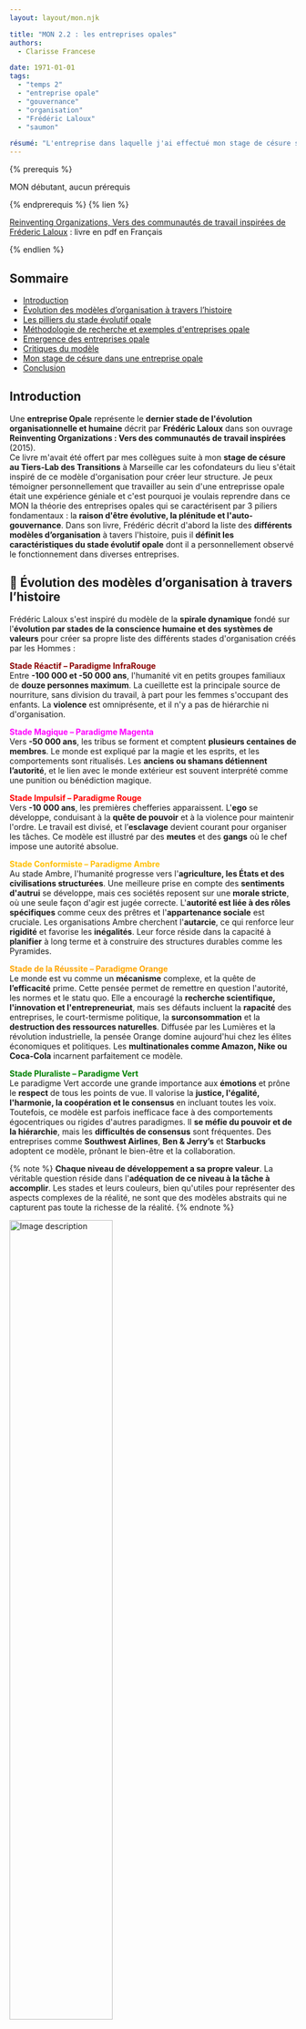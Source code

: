 ```yaml
---
layout: layout/mon.njk

title: "MON 2.2 : les entreprises opales"
authors:
  - Clarisse Francese

date: 1971-01-01
tags: 
  - "temps 2"
  - "entreprise opale"
  - "gouvernance"
  - "organisation"
  - "Frédéric Laloux"
  - "saumon"

résumé: "L'entreprise dans laquelle j'ai effectué mon stage de césure s'est fortement inspirée du modèle d'organisation opale de Frédéric Laloux pour établir ses modalités d'organisation. J'ai ainsi lu son livre (Reinventing Organizations, Vers des communautés de travail inspirées) et j'ai adoré ce modèle au point de vouloir en faire un résumé ici !"
---
```


{% prerequis %}

MON débutant, aucun prérequis

{% endprerequis %}
{% lien %}

[Reinventing Organizations, Vers des communautés de travail inspirées de Fréderic Laloux](https://media.electre-ng.com/extraits/extrait-id/bfb3a40fc45066f85e8632858a65ca7c2bf202e4c3c721909da6befb299a1551.pdf) : livre en pdf en Français

{% endlien %}

## Sommaire

- [Introduction](#def)
- [Évolution des modèles d’organisation à travers l’histoire](#ev)
- [Les pilliers du stade évolutif opale](#op)
- [Méthodologie de recherche et exemples d'entreprises opale](#exemple)
- [Emergence des entreprises opale](#emer)
- [Critiques du modèle](#cri)
- [Mon stage de césure dans une entreprise opale](#tlt)
- [Conclusion](#ccl)

<h2 id=def> Introduction</h2>

Une **entreprise Opale** représente le **dernier stade de l'évolution organisationnelle et humaine** décrit par **Frédéric Laloux** dans son ouvrage **Reinventing Organizations : Vers des communautés de travail inspirées** (2015).  
Ce livre m'avait été offert par mes collègues suite à mon **stage de césure au Tiers-Lab des Transitions** à Marseille car les cofondateurs du lieu s'était inspiré de ce modèle d'organisation pour créer leur structure. Je peux témoigner personnellement que travailler au sein d'une entreprisse opale était une expérience géniale et c'est pourquoi je voulais reprendre dans ce MON la théorie des entreprises opales qui se caractérisent par 3 piliers fondamentaux : la **raison d'être évolutive, la plénitude et l'auto-gouvernance**. Dans son livre, Frédéric décrit d'abord la liste des **différents modèles d’organisation** à tavers l'histoire, puis il **définit les caractéristiques du stade évolutif opale** dont il a personnellement observé le fonctionnement dans diverses entreprises.

<h2 id=ev> 📅 Évolution des modèles d’organisation à travers l’histoire</h2>

Frédéric Laloux s'est inspiré du modèle de la **spirale dynamique** fondé sur l'**évolution par stades de la conscience humaine et des systèmes de valeurs** pour créer sa propre liste des différents stades d'organisation créés par les Hommes :

<b style="color: #8B0000;">Stade Réactif – Paradigme InfraRouge</b>  
Entre **-100 000 et -50 000 ans**, l'humanité vit en petits groupes familiaux de **douze personnes maximum**. La cueillette est la principale source de nourriture, sans division du travail, à part pour les femmes s'occupant des enfants. La **violence** est omniprésente, et il n'y a pas de hiérarchie ni d'organisation.

<b style="color: magenta;">Stade Magique – Paradigme Magenta</b>  
Vers **-50 000 ans**, les tribus se forment et comptent **plusieurs centaines de membres**. Le monde est expliqué par la magie et les esprits, et les comportements sont ritualisés. Les **anciens ou shamans détiennent l’autorité**, et le lien avec le monde extérieur est souvent interprété comme une punition ou bénédiction magique.

<b style="color: red;">Stade Impulsif – Paradigme Rouge</b>  
Vers **-10 000 ans**, les premières chefferies apparaissent. L'**ego** se développe, conduisant à la **quête de pouvoir** et à la violence pour maintenir l'ordre. Le travail est divisé, et l’**esclavage** devient courant pour organiser les tâches. Ce modèle est illustré par des **meutes** et des **gangs** où le chef impose une autorité absolue.

<b style="color: #FFBF00;">Stade Conformiste – Paradigme Ambre</b>  
Au stade Ambre, l'humanité progresse vers l'**agriculture, les États et des civilisations structurées**. Une meilleure prise en compte des **sentiments d'autrui** se développe, mais ces sociétés reposent sur une **morale stricte**, où une seule façon d'agir est jugée correcte. L'**autorité est liée à des rôles spécifiques** comme ceux des prêtres et l'**appartenance sociale** est cruciale. Les organisations Ambre cherchent l'**autarcie**, ce qui renforce leur **rigidité** et favorise les **inégalités**. Leur force réside dans la capacité à **planifier** à long terme et à construire des structures durables comme les Pyramides.

<b style="color: orange;">Stade de la Réussite – Paradigme Orange</b>  
Le monde est vu comme un **mécanisme** complexe, et la quête de **l’efficacité** prime. Cette pensée permet de remettre en question l'autorité, les normes et le statu quo. Elle a encouragé la **recherche scientifique, l'innovation et l'entrepreneuriat**, mais ses défauts incluent la **rapacité** des entreprises, le court-termisme politique, la **surconsommation** et la **destruction des ressources naturelles**. Diffusée par les Lumières et la révolution industrielle, la pensée Orange domine aujourd'hui chez les élites économiques et politiques. Les **multinationales comme Amazon, Nike ou Coca-Cola** incarnent parfaitement ce modèle.

<b style="color: green;">Stade Pluraliste – Paradigme Vert</b>  
Le paradigme Vert accorde une grande importance aux **émotions** et prône le **respect** de tous les points de vue. Il valorise la **justice, l'égalité, l'harmonie, la coopération et le consensus** en incluant toutes les voix. Toutefois, ce modèle est parfois inefficace face à des comportements égocentriques ou rigides d'autres paradigmes. Il **se méfie du pouvoir et de la hiérarchie**, mais les **difficultés de consensus** sont fréquentes. Des entreprises comme **Southwest Airlines**, **Ben & Jerry’s** et **Starbucks** adoptent ce modèle, prônant le bien-être et la collaboration.

{% note %}
**Chaque niveau de développement a sa propre valeur**. La véritable question réside dans l'**adéquation de ce niveau à la tâche à accomplir**. Les stades et leurs couleurs, bien qu'utiles pour représenter des aspects complexes de la réalité, ne sont que des modèles abstraits qui ne capturent pas toute la richesse de la réalité.
{% endnote %}

<img src="frise paradigme.webp" width="60%" alt="Image description">
<div align="center">
    Schéma issu du livre Reinventing Organizations : Vers des communautés de travail inspirées de Frédéric Laloux
</div>

Cette frise révèle une réalité fascinante : **jamais auparavant autant de personnes n’ont vécu dans des paradigmes aussi variés simultanément** ! Des structures Rouges, Ambres, Oranges et Vertes coexistent dans une même ville, chacune fonctionnant selon ses propres principes et valeurs. Les **systèmes de rémunération** de chaque entreprise illustrent bien la diversité des paradigmes :

- Un **patron qui modifie les salaires** à sa guise incarne le modèle <b style="color: red;">Impulsif Rouge</b> . 
- Des **salaires fixes, basés sur la hiérarchie ou les diplômes**, reflètent le <b style="color: #FFBF00;">Conformiste Ambre</b>.  
- L’attribution de **primes individuelles liées à des objectifs** traduit la logique de la <b style="color: orange;">Réussite Orange</b> .  
- Enfin, des **primes d’équipe** mettent en avant la coopération reflètentent le modèle <b style="color: green;">Pluraliste Vert</b> .  

{% details "Tableau récapitulatif des différents modèles d’organisation (issu du livre)" %}

| Organisation   | Exemples actuels  | Révolutions clés  | Métaphore   |
|-------------|-------------|-------------|-------------|
| <b style="color: red;">Impulsif Rouge</b> :  Le chef exerce son pouvoir sans relâche afin de garder ses troupes dans le rang. La peur est le ciment de l’organisation. Grande réactivité, court- termisme. Adaptées aux environnements chaotiques.   | Mafia ; Gangs des rues ; Milices tribales   | Division du travail + Autorité    | Une meute de loups    |
| <b style="color: #FFBF00;">Conformiste Ambre</b> Rôles très définis au sein d’une pyramide hiérarchique. Autorité et contrôle descendants. Valorisation de la stabilité, garantie par des processus rigoureux. Le futur est la répétition du passé.    |  L’Église catholique ; Organisations	militaires ; La	plupart	des	organismes gouvernementaux ; Écoles publiques   |   Rôles officiels + Processus | Une armée    |
| <b style="color: orange;">Réussite Orange</b> L’objectif est de battre les concurrents, de faire de la croissance et du profit. L’innovation est la solution pour rester en tête. Management par objectifs.    | 	Groupes	multinationaux   |   Innovation + Responsabilité + Méritocratie  | Une mécanique   |
| <b style="color: green;">Pluraliste Vert</b>  Au sein de la pyramide hiérarchique classique, l’accent est mis sur la culture et l’autonomie afin d’obtenir des salariés une motivation extraordinaire.    | Entreprises centrées sur une culture (Southwest Airlines, Ben & Jerry’s, Starbucks etc.)   | Autonomisation + Culture centrée sur les valeurs + Prise en compte des parties prenantes  | Une famille   |
| **Evolutif opale**  | **?**   | **?** | **?**  |
{% enddetails %}

<h2 id=op> 📖 Les pilliers du stade évolutif opale</h2>

Maintenant que nous avons exploré les modèles organisationnels précédents, tournons-nous vers le prochain stade de l’évolution humaine, que **Frédéric Laloux** désigne sous le nom de **stade Évolutif Opale**. Ce stade correspond à ce que **Maslow** décrit comme "**l’accomplissement de soi**" dans sa célèbre pyramide des besoins.

À ce niveau, nous prenons du recul par rapport à nos peurs et désirs, qui orientent souvent nos vies. En nous **détachant de notre ego**, nous accédons à des aspects plus profonds et sages de nous-mêmes. Les décisions ne sont plus prises en fonction de critères extérieurs, mais sur la base de ce qui résonne intérieurement. La question devient : **est-ce aligné avec mes valeurs ? Est-ce que cela contribue positivement au monde ?** L’ordre des priorités s’inverse alors : **le succès devient une conséquence d’une vie épanouissante, plutôt qu’un objectif en soi**. Les individus au stade Opale se consacrent à la découverte de leur vocation et recherchent des organisations qui ont un but clair et noble. Les entreprises Opale cherchent à **favoriser l'authenticité et l’esprit de groupe** en offrant un environnement où chacun peut être pleinement soi-même tout en créant des relations enrichissantes.

🫀 **Métaphore d'organisme vivant** :  
Les organisations Opale rejettent les métaphores traditionnelles : la *mécanique* de la Réussite Orange, axée sur l’efficacité, et la *famille* du Pluraliste Vert, centrée sur les relations. Elles adoptent l'image d'**organismes vivants** pour caractériser leur souplesse et leur adaptabilité. 3 avancées majeures les distinguent : **autogouvernance**, **quête de plénitude** et **raison d’être évolutive**.

### 1️⃣ L'autogouvernance

Les entreprises Opale abandonnent la hiérarchie pyramidale au profit de **structures décentralisées**. Les décisions sont prises de manière **collaborative** et fluide, chaque individu disposant d’une réelle **autonomie** dans son rôle. On y retrouve plusieurs principes clés :

- **Absence de chefs formels et d'organigramme** : Les rôles de leadership émergent naturellement en fonction des besoins, plutôt que d’être imposés par un organigramme.
- **Réduction des fonctions support** : Les tâches administratives, comme la gestion RH ou la comptabilité, sont simplifiées ou partagées entre les équipes, évitant des départements centralisés encombrants.
- **Systèmes de coordination souples** : La communication entre équipes repose sur la confiance et des outils collaboratifs, minimisant les réunions inutiles et les procédures lourdes.

{% details "Processus de l'autogouvernance opale et comparaison avec le modèle orange" %}

| **Thème**   | **Entreprise Opale**  | **Entreprise Orange** |
|------------------------------|-----------------------------------|-----------------------------------|
| **Hiérarchie pyramidale**     | Équipes autonomes                 | Machinerie pesante                |
| **Fonctions support**         | Rôles fluides et élémentaires à la place des descriptions de poste figées | Pléthore de fonctions centrales : RH, informatique, achats, finances, contrôle, qualité, sécurité, gestion du risque, etc. |
| **Coordination**              |  Pas de réunion de comité exécutif, réunions en fonction des besoins | Réunions à date fixe à tous les niveaux       |
| **Prise de décision**         | Processus totalement décentralisé sur la base de la sollicitation d’avis ou des mécanismes de décisions holocratiques | En haut de la pyramide avec possibilité d'invalidation par un supérieur |
| **Gestion de crise**          | Communication transparente, tout le monde impliqué dans la décision | Des petits groupes de conseillers se rencontrent pour accompagner le DG dans sa prise de décisions |
| **Achats et investissements** | Tout le monde peut engager une dépense, sous réserve d’avoir sollicité les avis | Seuils d’autorisation en fonction du niveau hiérarchique |
| **Circuits d’information**    | Toute l’information est accessible à tous en temps réel, y compris les finances et les rémunérations | L’information est le pouvoir et n’est diffusée qu’à ceux qui en ont besoin |
| **Résolution de conflits**    | Méthode de résolution de conflits par étapes | Pas de méthode de résolution de conflits |
| **Attribution des rôles**     | Pas de promotions mais réorganisation fluide des rôles | La course aux promotions débouche sur des stratégies politiques |
| **Gestion de la performance** | Accent sur la performance collective | Accent sur la performance individuelle |
| **Rémunérations**             | Auto-évaluation du niveau de salaire avec péréquation par les pairs | Décision prise par le supérieur hiérarchique |
| **Licenciements**             | Très rare, résolu par médiation avant tout | C’est le patron qui autorise le licenciement avec l’accord des RH |
{% enddetails %}

### 2️⃣ La quête de la plénitude

Les entreprises opales valorisent l’**authenticité** et encouragent les employés à exprimer toutes les dimensions de leur être **émotionnelle, spirituelle et créative** grâce à environnements de travail protecteurs :

- **Cadres de travail agréables et protecteurs** : Les organisations Opale favorisent l’expression authentique de soi au travail loin des rôles imposés par des structures traditionnelles et les espaces de travail sont souvent personalisés.
  
- **Espaces de recueillement** : Des lieux sont dédiés à l’introspection, où les collaborateurs peuvent se recentrer, méditer ou simplement se reposer.
  
- **Narration** : L’organisation encourage l’utilisation de récits pour renforcer la compréhension mutuelle et la cohésion.

{% details "Processus de la quête de la plénitude opale et comparaison avec le modèle orange" %}

| **Thème**                      | **Entreprise Opale**                                               | **Entreprise Orange**                                               |
|---------------------------------|---------------------------------------------------------------------|---------------------------------------------------------------------|
| **Bâtiments**                   | Espaces chaleureux, décorés par les salariés, ouverts aux enfants, aux animaux et à la nature. Pas de signes statutaires. | Bâtiments professionnels standardisés et sans âme. Nombreux signes statutaires. |
| **Valeurs et règle du jeu**     | Des valeurs claires, traduites en règles du jeu explicites, définissant les comportements (in)acceptables. Méthodes de questionnement permanent des valeurs et des règles du jeu. | Des valeurs qui se résument souvent à une affiche sur le mur. |
| **Espaces d’introspection**     | Lieu de silence. Méditation en groupe et temps de silence. Moments d’introspection en grands groupes. Supervision d’équipe et coaching par les pairs. | - |
| **Sentiment d’appartenance**    | Storytelling comme point d’appui pour se révéler et construire le sentiment d’appartenance. | - |
| **Descriptions et intitulés de poste** | Pas de description de poste pour obliger chacun à modeler ses rôles en fonction de sa personnalité. | Intitulés de poste à valeur prescriptive et signes statutaires. |
| **Engagement sur le temps de travail** | Discussion franche sur le temps de travail par rapport aux autres obligations importantes de la vie. | - |
| **Conflits**                    | Processus de résolution de conflits en plusieurs temps. Formation de tous les salariés à la résolution de conflits. Institutionnalisation de moments réservés à soulever les conflits et à les résoudre. | - |
| **Réunions**                    | Règles spécifiques pour tenir l’ego en bride et s’assurer que chacun peut faire entendre sa voix. | Réunions fréquentes mais peu de règles de réunions. |
| **Initiatives sociétales et environnementales** | L’intégrité comme critère interne : qu’est-ce qu’il est juste de faire ? Répartition de la prise d’initiative ; chacun décide de ce qu’il est juste de faire. | L’argent comme critère externe : seulement si ça ne coûte pas cher. Seuls les échelons les plus élevés peuvent prendre des initiatives ayant des conséquences financières. |
| **Recrutement**                 | Entretiens menés par les futurs collègues. Accent mis sur la correspondance avec l’entreprise et sa raison d’être. | Entretien mené par un personnel RH formé. Accent mis sur la correspondance à la définition de poste. |
| **Intégration**                 | Formation sérieuse en compétences relationnelles et en culture d’entreprise. Programme de rotation pour s’immerger dans l’entreprise. | Processus essentiellement administratif. |
| **Formation**                   | Liberté de choix des formations et responsabilité personnelle. Formations très importantes à la culture d’entreprise pour tous les salariés. | Parcours conçus par les RH. Essentiellement des formations techniques et managériales. |
| **Management de la performance** | Exploration personnelle de son parcours d’apprentissage et de sa vocation. | Consiste en photographies qui se veulent objectives des performances passées. |
| **Licenciement**                | Accompagnement bienveillant pour faire du licenciement une occasion d’apprendre. | Processus essentiellement juridique et financier. |
{% enddetails %}

### 3️⃣ Raison d'être évolutive

Plutôt que de se focaliser sur des objectifs rigides comme le profit, ces organisations s’orientent autour d’une **mission** significative et adaptable. Cette raison d’être, comparable à l’instinct de survie d’un organisme vivant, **guide leurs choix** et **évolue** avec le temps et les circonstances. Voilà quelques principes clés :

- **Concurrence, parts de marché et croissance** : Plutôt que de se focaliser sur la compétition, elles adoptent une approche collaborative et durable. Leur objectif est une croissance alignée avec leur raison d’être, plutôt que d’accumuler des parts de marché.

- **Profit** : Le profit est perçu comme un moyen de soutenir la mission, et non comme une fin en soi. L’équilibre est recherché entre la performance financière et les impacts positifs sur la société et l’environnement.

- **Prise de décision** : Les choix stratégiques sont fondés sur l’alignement avec la mission de l’entreprise, avec une attention particulière à la transparence et à l’implication des employés dans le processus.

- **Stratégie organique** : Au lieu de suivre des plans fixes, la stratégie devient un processus flexible, adaptatif et réactif aux besoins et aux opportunités, tout en restant fidèle à la mission.

- **Relations avec clients et fournisseurs** : L’accent est mis sur la confiance, la transparence et des partenariats durables, visant à créer une valeur mutuelle plutôt qu’à rechercher des bénéfices à court terme.

{% details "Processus de la raison d'être évolutive opale et comparaison avec le modèle orange" %}
| **Thème**                      | **Entreprise Opale**                                               | **Entreprise Orange**                                               |
|---------------------------------|---------------------------------------------------------------------|---------------------------------------------------------------------|
| **Concept du projet**           | L’entreprise est considérée comme une entité vivante dotée de sa finalité, de son projet propre. | Le projet primordial est la sauvegarde de l’entreprise (quoi que prétende la profession de foi). |
| **Stratégie**                   | La stratégie émerge naturellement de l’intelligence collective de salariés autonomes. | Le cap stratégique est fixé par la direction. |
| **Prise de décision**           | Outils d’écoute du projet : chacun capte des signaux ; grandes assemblées ; méditation, visualisation guidée, etc. Réponse aux incitations extérieures. | Pas d’outils d’écoute du projet ; se protéger de la concurrence est le moteur principal de la décision. |
| **Concurrence**                 | Le concept de concurrence n’a pas de sens. Les « concurrents » sont impliqués dans la poursuite du projet. | Les concurrents sont les ennemis qui nous poussent à agir. |
| **Croissance et part de marché**| N’ont de sens que s’ils contribuent à la réalisation du projet. | Moteurs principaux de la réussite. |
| **Profit**                      | Indicateur indirect : le profit vient naturellement si l’on fait ce qui est juste. | Indicateur principal. |
| **Marketing et développement produits** | Priorité à l’intérieur : c’est la mission qui définit l’offre. L’intuition et la beauté sont les guides. | Priorité à l’extérieur : les études de marché et la segmentation des consommateurs structurent l’offre. On crée des besoins chez les clients le cas échéant. |
| **Planification, budget et contrôle** | Basés sur « perception et réponse ». Budgets inexistants ou radicalement simplifiés, pas de chasse aux écarts. Solutions réalistes et itérations fréquentes, au lieu de la recherche de réponses « idéales ». Écoute permanente de ce qui est requis. Pas d’objectifs. | Basés sur « prévision et contrôle ». Retour douloureux des plans semestriels, des budgets annuels et mensuels. S’en tenir au plan est la règle ; les déviations doivent faire l’objet d’une explication et les écarts comblés. Objectifs ambitieux pour motiver les salariés. |
| **Accompagnement du changement**| Le changement n’est plus un sujet car les entreprises ne cessent de s’adapter de l’intérieur. | Arsenal complet d’outils d’accompagnement pour faire passer l’entreprise de A à B. |
| **Fournisseurs et transparence** | Fournisseurs choisis aussi pour leur adhésion au projet. Transparence totale et invitation de l’extérieur à faire des suggestions qui contribuent à la réalisation du projet. | Fournisseurs choisis en fonction du prix et de la qualité. Position par défaut : ne rien dire à l’extérieur. |
| **Gestion du climat**           | Recherche consciente du climat émotionnel qui permet le mieux de servir la mission de l’entreprise. | - |
| **Projet individuel**           | Recrutement, formation et évaluation servent à vérifier que le projet de l’individu et la mission de l’entreprise sont en phase. | Ce n’est pas à l’entreprise d’aider les salariés à définir ce à quoi ils sont appelés. |
{% enddetails %}

<h2 id=exemple> 🔎 Méthodologie de recherche et exemples d'entreprises opale</h2>

Pour trouver toutes les caractéristiques du modèle opale, Frédéric Laloux a d’abord sélectionné des organisations correspondant à ses critères (**autogouvernance, plénitude, raison d’être évolutive**), avec une taille minimale de **100 employés** et une expérience Opale d’**au moins 5 ans**. Laloux a également cherché une **diversité sectorielle** (industrie, santé, éducation, etc.) et **géographique**, pour montrer que le modèle Opale transcende les contextes culturels. Enfin, ces entreprises devaient afficher des **performances mesurables**, telles que des résultats financiers solides ou une forte satisfaction des employés et des clients, prouvant que ce modèle peut allier éthique et succès. Il a alors collecté des données variées : **documents internes**, **données publiques** et **entretiens approfondis** avec dirigeants et employés puis a également **visité certaines entreprises** pour observer leur fonctionnement. En analysant **45 pratiques clés** (**prise de décision**, **gestion RH**, **interactions quotidiennes**), il a identifié des **points communs** et **principes récurrents**, synthétisant ainsi le paradigme Opale comme un modèle **applicable** et **performant** dans divers contextes. Voici 2 entreprises qu'il utilise souvent comme exemples :

### 1. **Buurtzorg (Pays-Bas)**  
Buurtzorg est une entreprise de **soins à domicile** qui, avant sa transformation en entreprise opale, suivait une organisation traditionnelle avec des managers supervisant les équipes d’infirmiers. Les infirmiers passaient une grande partie de leur temps à remplir des documents administratifs, ce qui réduisait leur temps consacré aux patients. Suite aux plaintes croissantes des infirmiers, Jos de Blok, a transformé l'entreprise en introduisant un modèle basé sur l’autogestion des équipes typique du stade opale. Voici quelques caractéristiques :
- **Équipes auto-organisées** :  
   Chaque équipe de 10 à 12 infirmiers gère l’ensemble des tâches, de la planification des visites à la gestion budgétaire. Une équipe peut réorganiser ses horaires pour répondre aux besoins changeants des patients, sans demander l’approbation d’un supérieur. 
- **Utilisation de la technologie pour simplifier les tâches** :  
   Buurtzorg utilise une plateforme numérique intuitive qui facilite l’administration et réduit la paperasse, permettant aux infirmiers de passer plus de temps auprès des patients.  
- **Soutien par des coachs et non des managers** :  
   Au lieu de managers, Buurtzorg emploie des coach externes qui accompagnent les équipes dans leur travail. Ces coachs n’ont pas de rôle hiérarchique mais apportent un soutien en cas de conflit ou de difficulté

### 2. **Morning Star (États-Unis)**  
L'entreprise Morning Star, un leader mondial dans la **transformation de tomates**, a elle aussi opéré une transformation radicale : avant cette transformation, elle avait une structure hiérarchique traditionnelle, avec des responsabilités attribuées à des managers pour superviser les employés. Voici quelques caractéristiques du nouveau modèle opale.
- **Lettres d'engagement personnel** :  
   Chaque employé rédige une lettre annuelle définissant ses objectifs et responsabilités en concertation avec ses collègues. Cela remplace les descriptions de poste fixes et rigides. 
- **Responsabilité collective dans les investissements** :  
   Les employés peuvent initier et justifier des dépenses nécessaires pour améliorer les opérations, en se coordonnant avec les équipes impactées. Un opérateur de machine peut décider d'acheter un nouvel équipement après avoir consulté les collègues impactés par ce changement.  

On voit bien à travers ces 2 entreprises qu'elles ont des pratiques similaires caractéristique du modèle opale pour renforcer l’autonomie, l’engagement et la performance collective.

<h2 id=emer> 📈 Emergence des entreprises opale</h2>

C'est bien beau de parler des caractéristiques des entreprises opales mais ... **Quelles sont les conditions nécessaires ? Comment créer une entreprise Opale ? Comment transformer une entreprise d'un autre paradigme en une entreprise Opale ?**

### Les conditions nécessaires

Frédéric Laloux décrit des **conditions nécessaires** (mais pas forcément suffisantes) à l’émergence des organisations Opale. Certains membres jouent des rôles clés :

🧑‍💼 **Le dirigeant** :  
Le leader d’une organisation Opale doit être un **facilitateur** plutôt qu’un manager traditionnel. Il **soutient l’autogouvernance** et encourage une culture d’authenticité en créant un environnement sûr, propice à l’épanouissement de chaque individu. Il garantit que les équipes aient la liberté de prendre des décisions de manière autonome, tout en restant alignées avec la mission globale de l’organisation. C'est également **un collègue comme les autres** : il n’est pas supérieur aux autres membres et doit adopter une attitude d'humilité et de collaboration.

✍️ **Le conseil d'administration** :  
Il soutient l'autogouvernance en restant aligné sur la mission et les valeurs de l'organisation. Il n'agit pas comme une instance décisionnelle supérieure, mais comme un espace de **conseil**, d’**accompagnement** et de **soutien** stratégique, facilitant la direction sans imposer de contrôle.

💰 **L'actionnariat** :  
L'actionnariat est **distribué** et **démocratisé**, évitant la concentration du pouvoir. Les décisions financières tiennent compte de l'ensemble des parties prenantes, avec une transparence totale sur les bénéfices et objectifs financiers.

### Comment créer une entreprise Opale ?

🎯 **Définir des postulats et des valeurs générales** :  
Par exemple l'entreprise opale **Morning Star** se fonde sur 2 principes : "les individus n’ont pas besoin d’être forcés ni contraints pour travailler ensemble" ; "les individus tiennent leurs engagements". L'entreprise opale **FAVI** (dont on parlera juste après) formule 3 postulats : "toute personne est par principe considérée comme bonne (fiable, motivée, digne de confiance, intelligente)" ; "une personne malheureuse ne peut pas être performante" ; "la valeur se crée dans l’usine".  
Il faut aussi des **valeurs partagées**, alignées sur le service de la mission et des collaborateurs, et non sur la recherche exclusive de profit. Le **sens du projet** est fondamental pour guider les actions et décisions.

🤝**Instaurer des pratiques liées à l’autogouvernance** :  
- La sollicitation d’avis
- Un mécanisme de résolution de conflits
- Évaluation par les pairs
- Grilles salariales transparente

🧘‍♀️**Instaurer des pratiques liées à la plénitude** :  
- Définir les règles de base d’un espace protecteur (ex : cadre de confiance à co-construire)
- Cadre de travail coloré, accueillant, chaleureux
- Processus d’intégration complet et fluide
- Méthodes de réunion : faire des tours de météo, répartir la parole etc

🌱 **Instaurer des pratiques liées à la raison d’être évolutive** :  
- Recrutement par les pairs en prenant le temps
- Rituel de la "chaise vide" :  cela consiste à ajouter une chaise vide dans les réunions importantes, représentant symboliquement la voix de la raison d’être ou celle des parties prenantes absentes, comme les clients, l’environnement ou les générations futures.

### Comment transformer une entreprise d'un autre paradigme en une entreprise Opale ?

Pour illustrer, je vais détailler l'exemple de **FAVI (France)** qui est **passée du stade de la réussite orange au stade opale**. FAVI est une **entreprise de fonderie** spécialisée dans la fabrication de pièces pour l’automobile. Elle fonctionnait selon un modèle hiérarchique classique, avec des managers supervisant les équipes et prenant des décisions concernant la production, la gestion des clients et les objectifs de l’entreprise. Les ouvriers étaient responsables de l’exécution des tâches mais n’avaient que peu de pouvoir décisionnel. **Jean-François Zobrist** a pris la tête de FAVI et a joué un rôle clé dans sa transformation en entreprise Opale en apportant une vision fondée sur la **confiance** et l’**autonomie**. Convaincu que les employés sont naturellement responsables et motivés, il a introduit des pratiques radicales pour libérer le potentiel de chacun.

L’une de ses premières décisions a été de **supprimer les chefs d’équipe** et de redistribuer leurs responsabilités aux ouvriers eux-mêmes. Il a structuré l’entreprise en petites **équipes autonomes** de 15 à 35 personnes, chacune responsable de ses propres **clients** et décisions. Cette autonomie s’étendait à des aspects critiques comme la **gestion des commandes**, les ajustements de production et même les négociations avec les clients. Cela a permis une prise de décision rapide et une amélioration de la **satisfaction client**.

Zobrist a également instauré une culture de **collaboration** en valorisant des pratiques innovantes comme le **recrutement collectif**, où les équipes choisissaient leurs nouveaux membres, et le **feedback continu**, où les performances étaient évaluées en groupe. Il a favorisé un environnement où les employés pouvaient organiser leurs horaires de manière **flexible**, tout en assumant collectivement la responsabilité de leurs résultats.

En parallèle, il a aligné l’entreprise sur une **raison d’être** claire et inspirante : servir ses clients avec **excellence** tout en renforçant le **bien-être** des employés. Cette mission guidait toutes les décisions, bien au-delà de la simple quête de **profit**. Zobrist a montré l’exemple en incarnant cette vision : il s’est **retiré des décisions opérationnelles**, donnant l’espace nécessaire aux équipes pour démontrer leur autonomie.

Face aux **résistances au changement**, notamment de la part des cadres habitués au modèle hiérarchique, Zobrist a fait preuve de **patience** et d’**adaptation**. Il s’appuyait sur les **résultats concrets** obtenus par les équipes pour convaincre les sceptiques, montrant ainsi que son modèle n’était pas qu’une théorie, mais une pratique **viable** et **performante**.

<h2 id=cri> Critiques du modèle</h2>

Ce modèle Opale décrit par Frédéric Laloux semble être une solution parfaite mais son application soulève plusieurs défis.  
Parmi les principales critiques figurent la **complexité de sa mise en œuvre**, nécessitant une transformation profonde et un **accompagnement constant**. La transition peut se heurter à une résistance des cadres et employés attachés aux modèles hiérarchiques, freinant le changement.  
Il y a également des risques liés à l’autogouvernance, qui peuvent entraîner une **répartition floue des responsabilités** : certains employés peuvent être surchargés de tâches et d’autres risquent de se désengager, profitant de l'absence de contrôle hiérarchique.  
De plus, le modèle peut être **difficile à appliquer dans des environnements compétitifs** (comme la finance ou la haute technologie) où la réactivité et la coordination sont cruciales, et il souffre d’une difficulté à mesurer les performances en raison de son accent sur des objectifs qualitatifs (épanouissement des employés).   
Le succès du modèle repose souvent sur des **leaders visionnaires** capables d'incarner ses valeurs tels que Jean-François Zobrist à FAVI. Si ces leaders quittent l’organisation, celle-ci risque de régresser vers des modèles hiérarchiques traditionnels. C'est justement ce qui s'est passé après le départ de Zobrist : sans cette figure centrale pour guider et inspirer l’équipe, la dynamique de collaboration et de prise de décision collective a commencé à se fragilise. La transition vers une structure plus hiérarchique a été motivée par les difficultés à maintenir une dynamique de collaboration efficace, et par la nécessité de mieux coordonner la production et la planification stratégique dans un contexte de croissance et de compétition accrue.

Ainsi, bien qu’inspirant, le **modèle Opale doit être adapté à chaque organisation**, en tenant compte de son contexte, de sa maturité et de ses besoins spécifiques.

<h2 id=tlt> Mon stage de césure dans une entreprise opale </h2>

Comme expliqué en intro, j'ai réalisé un stage de 6 mois au **Tiers-Lab des Transitions**, une entreprise opale où les cofondateurs se sont inspîrés directement du livre de Frédéric Laloux pour créer la structure. Ainsi, voici quelques exemples qui illustrent selon moi en quoi le Tiers-Lab fonctionnait dans le paradigme opal :

1. **Autogouvernance** :  
   Le Tiers-Lab fonctionne sans hiérarchie pyramidale mais en **holacratie**. Une holarchie est composée de holons désignant à la fois un tout et la partie d'un tout. C’est une structure complexe dans laquelle chaque sous-système est conjointement autonome et dépendant de la structure plus large dans laquelle il s'insère. Ainsi, nous n'avions **pas d’organigramme classique**, car les activités de la structure étaient représentées avec des holons sur le logiciel GlassFrog. Les **rôles n'étaient pas rigides** : nous définissions nous-mêmes nos missions et nous organisions librement en fonction des besoins des projets.  De plus, les décisions importantes étaient prises lors de réunions collectives où chacun peut s’exprimer et participer à la validation des projets via des processus de **décision par consentement**. Les problèmes nommés **"tensions" étaient vu comme des cadeaux** car ce sont des occasions d'améliorer l'entreprise. Chaque membre du Tiers-Lab avait **accès à toutes les informations** du drive y compris la grille salariale. 

2. **Quête de plénitude** :  
   Le Tiers-Lab met un point d’honneur à valoriser la **convivialité** et l’authenticité. Par exemple, il y avait des cours de **yoga** les mardis soir, des apéros les soirs, des séminaires d'équipes, des journées thématiques etc. Les membres ont co-construit un **cadre de confiance** et chaque employé doit remplir une fiche expliquant ses **modalités de travail** (ce qu'on aime, ce qui nous irrite etc). On utilisait aussi de nombreux outils d'**intelligence collective** au quotidien (tour de météo, pense-écoute, débat mouvant, chapeaux de De Bono, tour de déclusion etc). Enfin, les locaux étaient très **chaleureux**, personnalisables avec des coins siestes et chill.

3. **Raison d’être évolutive** :  
   La mission du Tiers-Lab est centrée sur l’**accompagnement des transitions écologiques, sociales et numériques**, une finalité qui guide tous ses projets.  

<h2 id=ccl> 👍Conclusion</h2>

Je suis contente d'avoir pu replonger mon nez dans la théorie des entreprises opales et j'espère que ce modèle vous aura inspiré ou fait vous **questionner sur les différents modèles d'organisations**.

## ⌛Horodatage

| Date | Heures passées | Indications |
| -------- | -------- |-------- |
| Samedi 07/12 | 2h | relecture début livre, Évolution des modèles d’organisation à travers l’histoire |
| Dimanche 08/12 | 4h | rédaction de présentation du stade évolutif opale et condition d'émergence |
| Lundi 09/12 | 1h30 | rédaction des exemples d'entreprises opales |
| Dimanche 15/12 | 2h30 | rédaction de la critique, de l'exemple de mon stage et améliorations générales |